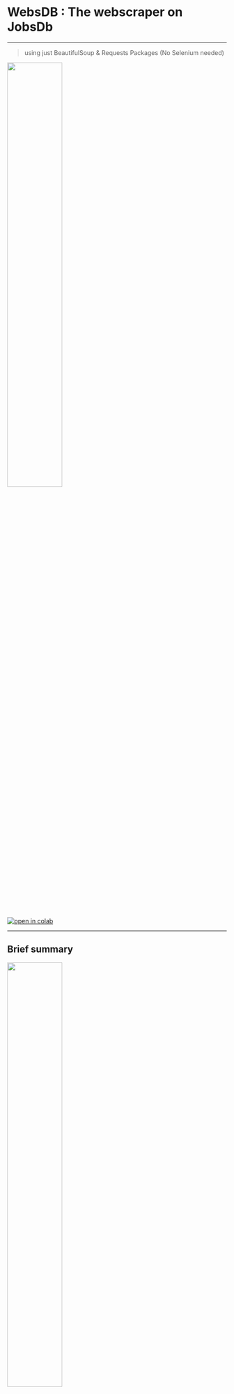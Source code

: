 # **WebsDB** : The webscraper on JobsDb

---
> using just BeautifulSoup & Requests Packages (No Selenium needed)
<img src="https://github.com/wallik2/Jobsdb_WebScraper/blob/main/picture/JobsDB_meme.jpg?raw=true" width="50%">

[![open in colab](https://camo.githubusercontent.com/52feade06f2fecbf006889a904d221e6a730c194/68747470733a2f2f636f6c61622e72657365617263682e676f6f676c652e636f6d2f6173736574732f636f6c61622d62616467652e737667)](https://colab.research.google.com/drive/1J-7DNtrsZj8nN2YhD9g-hypexiVO4mI_?usp=sharing)

--- 
## Brief summary

<img src="https://th.jobsdb.com/static/shared-web/banner-ac16df6d9822896298e5bdde8b8fcfde.png" width="50%">

Jobsdb is a platform for finding job. All you need to do is inputting the relavant keyword for your job

We were inspired to scrape all of the relavant job respect to the keyword the user want to on jobsdb.com. 

So, basically, the input for our web scraper is a keyword to search like 'doctor','data','chemistry' etc. The output that our webscraper (WebsDB) return will be in form of a table which contains many features of each job

Suppose our input is 'doctor'. Our first 5 rows of the table wil be something like the below

|index|job title                                                                                                        |more info                                                                                                                                                                                                                                                                                                                                                                                                                                                                                                                                                                                                                                                                                                                                                                                                                                                                                                                                                                    |job_company                                        |job_location              |skill requirement 1                               |skill requirement 2                               |skill requirement 3                               |posted time|
|------|-----------------------------------------------------------------------------------------------------------------|-----------------------------------------------------------------------------------------------------------------------------------------------------------------------------------------------------------------------------------------------------------------------------------------------------------------------------------------------------------------------------------------------------------------------------------------------------------------------------------------------------------------------------------------------------------------------------------------------------------------------------------------------------------------------------------------------------------------------------------------------------------------------------------------------------------------------------------------------------------------------------------------------------------------------------------------------------------------------------|---------------------------------------------------|--------------------------|--------------------------------------------------|--------------------------------------------------|--------------------------------------------------|-----------|
|0     |Medical Doctor                                                                                                   |https://th.jobsdb.com//th/en/job/medical-doctor-300003002466359?token=0~426b9c9f-ab6e-4fae-aaa8-168612118aa6&sectionRank=1&jobId=jobsdb-th-job-300003002466359                                                                                                                                                                                                                                                                                                                                                                                                                                                                                                                                                                                                                                                                                                                                                                                                               |Minor Hotel Group Limited                          |Petchaburi                |Bachelor of Medicine                              |5 to 7 yrs of clinical experience                 |Doctor of Medicine                                |5d ago     |
|1     |Nurse (Telemedicine)                                                                                             |https://th.jobsdb.com//th/en/job/nurse-telemedicine-300003002461247?token=0~426b9c9f-ab6e-4fae-aaa8-168612118aa6&sectionRank=2&jobId=jobsdb-th-job-300003002461247                                                                                                                                                                                                                                                                                                                                                                                                                                                                                                                                                                                                                                                                                                                                                                                                           |Good Doctor Technology (Singapore) Pte Ltd.        |Pathumwan                 |                                                  |                                                  |                                                  |20h ago    |
|2     |HR staff (HRD Department)(ID:60722)                                                                              |https://th.jobsdb.com//th/en/job/hr-staff-hrd-department-id%3A60722-300003002470542?token=0~426b9c9f-ab6e-4fae-aaa8-168612118aa6&sectionRank=3&jobId=jobsdb-th-job-300003002470542                                                                                                                                                                                                                                                                                                                                                                                                                                                                                                                                                                                                                                                                                                                                                                                           |Reeracoen Recruitment Co., Ltd.                    |Wattana                   |Bachelor degree in any fields                     |Good command in English                           |New Graduated                                     |20h ago    |
|3     |แม็คโคร สาขาบางคอแหลม (เจริญกรุง 109) เปิดรับสมัคร พนักงานส่วนซ่อมบำรุง (Staff - General Affair)                 |https://th.jobsdb.com//th/en/job/%E0%B9%81%E0%B8%A1%E0%B9%87%E0%B8%84%E0%B9%82%E0%B8%84%E0%B8%A3-%E0%B8%AA%E0%B8%B2%E0%B8%82%E0%B8%B2%E0%B8%9A%E0%B8%B2%E0%B8%87%E0%B8%84%E0%B8%AD%E0%B9%81%E0%B8%AB%E0%B8%A5%E0%B8%A1-%E0%B9%80%E0%B8%88%E0%B8%A3%E0%B8%B4%E0%B8%8D%E0%B8%81%E0%B8%A3%E0%B8%B8%E0%B8%87-109-%E0%B9%80%E0%B8%9B%E0%B8%B4%E0%B8%94%E0%B8%A3%E0%B8%B1%E0%B8%9A%E0%B8%AA%E0%B8%A1%E0%B8%B1%E0%B8%84%E0%B8%A3-%E0%B8%9E%E0%B8%99%E0%B8%B1%E0%B8%81%E0%B8%87%E0%B8%B2%E0%B8%99%E0%B8%AA%E0%B9%88%E0%B8%A7%E0%B8%99%E0%B8%8B%E0%B9%88%E0%B8%AD%E0%B8%A1%E0%B8%9A%E0%B8%B3%E0%B8%A3%E0%B8%B8%E0%B8%87-staff-general-affair-300003002459826?token=0~426b9c9f-ab6e-4fae-aaa8-168612118aa6&sectionRank=4&jobId=jobsdb-th-job-300003002459826                                                                                                                                                                                                                           |Siam Makro Public Company Limited                  |Bangkor-laem              |                                                  |                                                  |                                                  |2d ago     |
|4     |Accountant/เจ้าหน้าที่บัญชี                                                                                      |https://th.jobsdb.com//th/en/job/accountant-%E0%B9%80%E0%B8%88%E0%B9%89%E0%B8%B2%E0%B8%AB%E0%B8%99%E0%B9%89%E0%B8%B2%E0%B8%97%E0%B8%B5%E0%B9%88%E0%B8%9A%E0%B8%B1%E0%B8%8D%E0%B8%8A%E0%B8%B5-300003002466185?token=0~426b9c9f-ab6e-4fae-aaa8-168612118aa6&sectionRank=5&jobId=jobsdb-th-job-300003002466185                                                                                                                                                                                                                                                                                                                                                                                                                                                                                                                                                                                                                                                                  |GCC Services (Thailand) Co., Ltd.                  |Sathorn                   |                                                  |                                                  |                                                  |20h ago    |

scraped at 19/11/64 20:15 

---

## Data Features 
There are 8 features that we scrape.
1. **job title**
2. **more info** : URL link contains the full information of that job
3. **job_company** 	
4. **job_location**	
5. **skill requirement 1**	
6. **skill requirement 2**	
7. **skill requirement 3**	
8. **posted time** : The range of time between posted date and now

<img src="https://github.com/wallik2/Jobsdb_WebScraper/blob/main/picture/3.%20label%20feature.jpg?raw=true" width="50%">

<img src="https://github.com/wallik2/Jobsdb_WebScraper/blob/main/picture/4.%20more%20info.jpg?raw=true" width="50%">

Note that in JobsDB platform treat the *skill requirement 1-3* as optional feature, while the rest of the features are required. This mean it's possible to see the missing value that is scraped (only miss ing in Skill Requirement 1-3). 

Also note that the data in *skill requirement 1-3* are all ambigious to name the categories for it. It maybe just the data about that job 


---
## How we obtain those data features

1. We manually explore where each data feature was embbed in that webpage source code.

<img src="https://github.com/wallik2/Jobsdb_WebScraper/blob/main/picture/5.%20Compare.jpg?raw=true" width="75%">                

2. Then we use *requests* to obtain the source code of the webpage given the job keyword

3. Lastly, we use *beautifulsoup* to parse the imported source code (just like RegEx) using the location of each feature, then extract them out

Once we extracted all of the jobs data based on that keyword, we can write those data to the csv file.

---
## How to use

It's simple, just input the keyword for your relavant job. Eg. 'doctor'
```sh
Job_keyword = 'doctor'   #@param {type: "string"}
```

This can be interpreted as

<img src="https://github.com/wallik2/Jobsdb_WebScraper/blob/main/picture/1.search_jobsdb.png?raw=true" width="75%">    

then, It returns the output as the following table given keyword 'data'

||job title                                                                                                        |more info                                                                                                                                                                                                                                                                                                                                                                                                                                                                                                                                                                                                                                                                                                                                                                                                                                                                                                                                                                    |job_company                                                          |job_location              |skill requirement 1                               |skill requirement 2                               |skill requirement 3                               |posted time|
|------|-----------------------------------------------------------------------------------------------------------------|-----------------------------------------------------------------------------------------------------------------------------------------------------------------------------------------------------------------------------------------------------------------------------------------------------------------------------------------------------------------------------------------------------------------------------------------------------------------------------------------------------------------------------------------------------------------------------------------------------------------------------------------------------------------------------------------------------------------------------------------------------------------------------------------------------------------------------------------------------------------------------------------------------------------------------------------------------------------------------|---------------------------------------------------------------------|--------------------------|--------------------------------------------------|--------------------------------------------------|--------------------------------------------------|-----------|
|0     |Medical Doctor                                                                                                   |https://th.jobsdb.com//th/en/job/medical-doctor-300003002466359?token=0~ac04b7cf-a6da-4ed5-a4c9-4367527948a5&sectionRank=1&jobId=jobsdb-th-job-300003002466359                                                                                                                                                                                                                                                                                                                                                                                                                                                                                                                                                                                                                                                                                                                                                                                                               |Minor Hotel Group Limited                                            |Petchaburi                |Bachelor of Medicine                              |5 to 7 yrs of clinical experience                 |Doctor of Medicine                                |6d ago     |
|1     |Nurse (Telemedicine)                                                                                             |https://th.jobsdb.com//th/en/job/nurse-telemedicine-300003002461247?token=0~ac04b7cf-a6da-4ed5-a4c9-4367527948a5&sectionRank=2&jobId=jobsdb-th-job-300003002461247                                                                                                                                                                                                                                                                                                                                                                                                                                                                                                                                                                                                                                                                                                                                                                                                           |Good Doctor Technology (Singapore) Pte Ltd.                          |Pathumwan                 |                                                  |                                                  |                                                  |1d ago     |
|2     |HR staff (HRD Department)(ID:60722)                                                                              |https://th.jobsdb.com//th/en/job/hr-staff-hrd-department-id%3A60722-300003002470542?token=0~ac04b7cf-a6da-4ed5-a4c9-4367527948a5&sectionRank=3&jobId=jobsdb-th-job-300003002470542                                                                                                                                                                                                                                                                                                                                                                                                                                                                                                                                                                                                                                                                                                                                                                                           |Reeracoen Recruitment Co., Ltd.                                      |Wattana                   |Bachelor degree in any fields                     |Good command in English                           |New Graduated                                     |1d ago     |
|3     |แม็คโคร สาขาบางคอแหลม (เจริญกรุง 109) เปิดรับสมัคร พนักงานส่วนซ่อมบำรุง (Staff - General Affair)                 |https://th.jobsdb.com//th/en/job/%E0%B9%81%E0%B8%A1%E0%B9%87%E0%B8%84%E0%B9%82%E0%B8%84%E0%B8%A3-%E0%B8%AA%E0%B8%B2%E0%B8%82%E0%B8%B2%E0%B8%9A%E0%B8%B2%E0%B8%87%E0%B8%84%E0%B8%AD%E0%B9%81%E0%B8%AB%E0%B8%A5%E0%B8%A1-%E0%B9%80%E0%B8%88%E0%B8%A3%E0%B8%B4%E0%B8%8D%E0%B8%81%E0%B8%A3%E0%B8%B8%E0%B8%87-109-%E0%B9%80%E0%B8%9B%E0%B8%B4%E0%B8%94%E0%B8%A3%E0%B8%B1%E0%B8%9A%E0%B8%AA%E0%B8%A1%E0%B8%B1%E0%B8%84%E0%B8%A3-%E0%B8%9E%E0%B8%99%E0%B8%B1%E0%B8%81%E0%B8%87%E0%B8%B2%E0%B8%99%E0%B8%AA%E0%B9%88%E0%B8%A7%E0%B8%99%E0%B8%8B%E0%B9%88%E0%B8%AD%E0%B8%A1%E0%B8%9A%E0%B8%B3%E0%B8%A3%E0%B8%B8%E0%B8%87-staff-general-affair-300003002459826?token=0~ac04b7cf-a6da-4ed5-a4c9-4367527948a5&sectionRank=4&jobId=jobsdb-th-job-300003002459826                                                                                                                                                                                                                           |Siam Makro Public Company Limited                                    |Bangkor-laem              |                                                  |                                                  |                                                  |3d ago     |
|4     |Accountant/เจ้าหน้าที่บัญชี                                                                                      |https://th.jobsdb.com//th/en/job/accountant-%E0%B9%80%E0%B8%88%E0%B9%89%E0%B8%B2%E0%B8%AB%E0%B8%99%E0%B9%89%E0%B8%B2%E0%B8%97%E0%B8%B5%E0%B9%88%E0%B8%9A%E0%B8%B1%E0%B8%8D%E0%B8%8A%E0%B8%B5-300003002466185?token=0~ac04b7cf-a6da-4ed5-a4c9-4367527948a5&sectionRank=5&jobId=jobsdb-th-job-300003002466185                                                                                                                                                                                                                                                                                                                                                                                                                                                                                                                                                                                                                                                                  |GCC Services (Thailand) Co., Ltd.                                    |Sathorn                   |                                                  |                                                  |                                                  |1d ago     |
|5     |พนักงานส่วนซ่อมบำรุง (Staff - General Affair) ประจำแม็คโคร สาขานครนายก                                           |https://th.jobsdb.com//th/en/job/%E0%B8%9E%E0%B8%99%E0%B8%B1%E0%B8%81%E0%B8%87%E0%B8%B2%E0%B8%99%E0%B8%AA%E0%B9%88%E0%B8%A7%E0%B8%99%E0%B8%8B%E0%B9%88%E0%B8%AD%E0%B8%A1%E0%B8%9A%E0%B8%B3%E0%B8%A3%E0%B8%B8%E0%B8%87-staff-general-affair-%E0%B8%9B%E0%B8%A3%E0%B8%B0%E0%B8%88%E0%B8%B3%E0%B9%81%E0%B8%A1%E0%B9%87%E0%B8%84%E0%B9%82%E0%B8%84%E0%B8%A3-%E0%B8%AA%E0%B8%B2%E0%B8%82%E0%B8%B2%E0%B8%99%E0%B8%84%E0%B8%A3%E0%B8%99%E0%B8%B2%E0%B8%A2%E0%B8%81-300003002459728?token=0~ac04b7cf-a6da-4ed5-a4c9-4367527948a5&sectionRank=6&jobId=jobsdb-th-job-300003002459728                                                                                                                                                                                                                                                                                                                                                                                                   |Siam Makro Public Company Limited                                    |Nakornnayok               |                                                  |                                                  |                                                  |3d ago     |
|6     |เจ้าหน้าที่ผลิตและพัฒนาสีใหม่                                                                                    |https://th.jobsdb.com//th/en/job/%E0%B9%80%E0%B8%88%E0%B9%89%E0%B8%B2%E0%B8%AB%E0%B8%99%E0%B9%89%E0%B8%B2%E0%B8%97%E0%B8%B5%E0%B9%88%E0%B8%9C%E0%B8%A5%E0%B8%B4%E0%B8%95%E0%B9%81%E0%B8%A5%E0%B8%B0%E0%B8%9E%E0%B8%B1%E0%B8%92%E0%B8%99%E0%B8%B2%E0%B8%AA%E0%B8%B5%E0%B9%83%E0%B8%AB%E0%B8%A1%E0%B9%88-300003002464800?token=0~ac04b7cf-a6da-4ed5-a4c9-4367527948a5&sectionRank=7&jobId=jobsdb-th-job-300003002464800                                                                                                                                                                                                                                                                                                                                                                                                                                                                                                                                                        |THAI HJ GLOBAL                                                       |Chonburi                  |                                                  |                                                  |                                                  |2d ago     |
|7     |Financial Advisor (Investment Consutant) / ที่ปรึกษาการเงินและการลงทุน                                           |https://th.jobsdb.com//th/en/job/financial-advisor-investment-consutant-%E0%B8%97%E0%B8%B5%E0%B9%88%E0%B8%9B%E0%B8%A3%E0%B8%B6%E0%B8%81%E0%B8%A9%E0%B8%B2%E0%B8%81%E0%B8%B2%E0%B8%A3%E0%B9%80%E0%B8%87%E0%B8%B4%E0%B8%99%E0%B9%81%E0%B8%A5%E0%B8%B0%E0%B8%81%E0%B8%B2%E0%B8%A3%E0%B8%A5%E0%B8%87%E0%B8%97%E0%B8%B8%E0%B8%99-300003002465064?token=0~ac04b7cf-a6da-4ed5-a4c9-4367527948a5&sectionRank=8&jobId=jobsdb-th-job-300003002465064                                                                                                                                                                                                                                                                                                                                                                                                                                                                                                                                   |Capital Nomura Securities Public Company Limited                     |Bangkok                   |Investment Consultant/ Financial Advisor          |มี IC Complex 1 หรือ IC Complex 2                 |วันหยุดพักผ่อนประจำปีเริ่มต้น 10 วัน              |2d ago     |
|8     |Production Staff/พนักงานฝ่ายผลิต                                                                                 |https://th.jobsdb.com//th/en/job/production-staff-%E0%B8%9E%E0%B8%99%E0%B8%B1%E0%B8%81%E0%B8%87%E0%B8%B2%E0%B8%99%E0%B8%9D%E0%B9%88%E0%B8%B2%E0%B8%A2%E0%B8%9C%E0%B8%A5%E0%B8%B4%E0%B8%95-300003002464041?token=0~ac04b7cf-a6da-4ed5-a4c9-4367527948a5&sectionRank=9&jobId=jobsdb-th-job-300003002464041                                                                                                                                                                                                                                                                                                                                                                                                                                                                                                                                                                                                                                                                     |KUK Coils (Thailand) Co., Ltd.                                       |Bangbuathong              |                                                  |                                                  |                                                  |3d ago     |
|9     |พนักงานส่วนเบเกอรี่ (ฺBakery) สาขาจันทบุรี                                                                       |https://th.jobsdb.com//th/en/job/%E0%B8%9E%E0%B8%99%E0%B8%B1%E0%B8%81%E0%B8%87%E0%B8%B2%E0%B8%99%E0%B8%AA%E0%B9%88%E0%B8%A7%E0%B8%99%E0%B9%80%E0%B8%9A%E0%B9%80%E0%B8%81%E0%B8%AD%E0%B8%A3%E0%B8%B5%E0%B9%88-%E0%B8%BAbakery-%E0%B8%AA%E0%B8%B2%E0%B8%82%E0%B8%B2%E0%B8%88%E0%B8%B1%E0%B8%99%E0%B8%97%E0%B8%9A%E0%B8%B8%E0%B8%A3%E0%B8%B5-300003002459614?token=0~ac04b7cf-a6da-4ed5-a4c9-4367527948a5&sectionRank=10&jobId=jobsdb-th-job-300003002459614                                                                                                                                                                                                                                                                                                                                                                                                                                                                                                                    |Siam Makro Public Company Limited                                    |Eastern > Others          |                                                  |                                                  |                                                  |3d ago     |
|10    |แม็คโคร สาขาสามเสนและสาขารามอินทรา เปิดรับสมัคร พนักงานจัดเรียงสินค้า (ยินดีรับนักศึกษาจบใหม่)                   |https://th.jobsdb.com//th/en/job/%E0%B9%81%E0%B8%A1%E0%B9%87%E0%B8%84%E0%B9%82%E0%B8%84%E0%B8%A3-%E0%B8%AA%E0%B8%B2%E0%B8%82%E0%B8%B2%E0%B8%AA%E0%B8%B2%E0%B8%A1%E0%B9%80%E0%B8%AA%E0%B8%99%E0%B9%81%E0%B8%A5%E0%B8%B0%E0%B8%AA%E0%B8%B2%E0%B8%82%E0%B8%B2%E0%B8%A3%E0%B8%B2%E0%B8%A1%E0%B8%AD%E0%B8%B4%E0%B8%99%E0%B8%97%E0%B8%A3%E0%B8%B2-%E0%B9%80%E0%B8%9B%E0%B8%B4%E0%B8%94%E0%B8%A3%E0%B8%B1%E0%B8%9A%E0%B8%AA%E0%B8%A1%E0%B8%B1%E0%B8%84%E0%B8%A3-%E0%B8%9E%E0%B8%99%E0%B8%B1%E0%B8%81%E0%B8%87%E0%B8%B2%E0%B8%99%E0%B8%88%E0%B8%B1%E0%B8%94%E0%B9%80%E0%B8%A3%E0%B8%B5%E0%B8%A2%E0%B8%87%E0%B8%AA%E0%B8%B4%E0%B8%99%E0%B8%84%E0%B9%89%E0%B8%B2-%E0%B8%A2%E0%B8%B4%E0%B8%99%E0%B8%94%E0%B8%B5%E0%B8%A3%E0%B8%B1%E0%B8%9A%E0%B8%99%E0%B8%B1%E0%B8%81%E0%B8%A8%E0%B8%B6%E0%B8%81%E0%B8%A9%E0%B8%B2%E0%B8%88%E0%B8%9A%E0%B9%83%E0%B8%AB%E0%B8%A1%E0%B9%88-300003002459779?token=0~ac04b7cf-a6da-4ed5-a4c9-4367527948a5&sectionRank=11&jobId=jobsdb-th-job-300003002459779|Siam Makro Public Company Limited                                    |Bangkok                   |                                                  |                                                  |                                                  |3d ago     |
|11    |แม็คโคร สาขาประจวบคีรีขันธ์ เปิดรับสมัคร พนักงานส่วนอาหารแช่แข็ง (Staff - Frozen)                                |https://th.jobsdb.com//th/en/job/%E0%B9%81%E0%B8%A1%E0%B9%87%E0%B8%84%E0%B9%82%E0%B8%84%E0%B8%A3-%E0%B8%AA%E0%B8%B2%E0%B8%82%E0%B8%B2%E0%B8%9B%E0%B8%A3%E0%B8%B0%E0%B8%88%E0%B8%A7%E0%B8%9A%E0%B8%84%E0%B8%B5%E0%B8%A3%E0%B8%B5%E0%B8%82%E0%B8%B1%E0%B8%99%E0%B8%98%E0%B9%8C-%E0%B9%80%E0%B8%9B%E0%B8%B4%E0%B8%94%E0%B8%A3%E0%B8%B1%E0%B8%9A%E0%B8%AA%E0%B8%A1%E0%B8%B1%E0%B8%84%E0%B8%A3-%E0%B8%9E%E0%B8%99%E0%B8%B1%E0%B8%81%E0%B8%87%E0%B8%B2%E0%B8%99%E0%B8%AA%E0%B9%88%E0%B8%A7%E0%B8%99%E0%B8%AD%E0%B8%B2%E0%B8%AB%E0%B8%B2%E0%B8%A3%E0%B9%81%E0%B8%8A%E0%B9%88%E0%B9%81%E0%B8%82%E0%B9%87%E0%B8%87-staff-frozen-300003002459650?token=0~ac04b7cf-a6da-4ed5-a4c9-4367527948a5&sectionRank=12&jobId=jobsdb-th-job-300003002459650                                                                                                                                                                                                                                       |Siam Makro Public Company Limited                                    |Prachuap Khiri Khan       |                                                  |                                                  |                                                  |3d ago     |
|12    |หัวหน้าแผนกเบเกเกอรี่ แม็คโครสาขาฉะเชิงเทรา                                                                      |https://th.jobsdb.com//th/en/job/%E0%B8%AB%E0%B8%B1%E0%B8%A7%E0%B8%AB%E0%B8%99%E0%B9%89%E0%B8%B2%E0%B9%81%E0%B8%9C%E0%B8%99%E0%B8%81%E0%B9%80%E0%B8%9A%E0%B9%80%E0%B8%81%E0%B9%80%E0%B8%81%E0%B8%AD%E0%B8%A3%E0%B8%B5%E0%B9%88-%E0%B9%81%E0%B8%A1%E0%B9%87%E0%B8%84%E0%B9%82%E0%B8%84%E0%B8%A3%E0%B8%AA%E0%B8%B2%E0%B8%82%E0%B8%B2%E0%B8%89%E0%B8%B0%E0%B9%80%E0%B8%8A%E0%B8%B4%E0%B8%87%E0%B9%80%E0%B8%97%E0%B8%A3%E0%B8%B2-300003002459863?token=0~ac04b7cf-a6da-4ed5-a4c9-4367527948a5&sectionRank=13&jobId=jobsdb-th-job-300003002459863                                                                                                                                                                                                                                                                                                                                                                                                                                 |Siam Makro Public Company Limited                                    |Chachoengsao              |                                                  |                                                  |                                                  |3d ago     |
|13    |Registered Nurse/พยาบาลวิชาชีพ                                                                                   |https://th.jobsdb.com//th/en/job/registered-nurse-%E0%B8%9E%E0%B8%A2%E0%B8%B2%E0%B8%9A%E0%B8%B2%E0%B8%A5%E0%B8%A7%E0%B8%B4%E0%B8%8A%E0%B8%B2%E0%B8%8A%E0%B8%B5%E0%B8%9E-300003002457411?token=0~ac04b7cf-a6da-4ed5-a4c9-4367527948a5&sectionRank=14&jobId=jobsdb-th-job-300003002457411                                                                                                                                                                                                                                                                                                                                                                                                                                                                                                                                                                                                                                                                                      |Be Well Medical Center Co., Ltd.                                     |Prachuap Khiri Khan       |                                                  |                                                  |                                                  |7d ago     |
|14    |Registered Nurse / พยาบาลวิชาชีพ                                                                                 |https://th.jobsdb.com//th/en/job/registered-nurse-%E0%B8%9E%E0%B8%A2%E0%B8%B2%E0%B8%9A%E0%B8%B2%E0%B8%A5%E0%B8%A7%E0%B8%B4%E0%B8%8A%E0%B8%B2%E0%B8%8A%E0%B8%B5%E0%B8%9E-300003002469751?token=0~ac04b7cf-a6da-4ed5-a4c9-4367527948a5&sectionRank=15&jobId=jobsdb-th-job-300003002469751                                                                                                                                                                                                                                                                                                                                                                                                                                                                                                                                                                                                                                                                                      |BeBetter Wellness                                                    |Bangna                    |                                                  |                                                  |                                                  |2d ago     |
|15    |Lecturer (Part Time) Beauty Science, Interior Design, Photography/Video Editing                                  |https://th.jobsdb.com//th/en/job/lecturer-part-time-beauty-science-interior-design-photography-video-editing-300003002469729?token=0~ac04b7cf-a6da-4ed5-a4c9-4367527948a5&sectionRank=16&jobId=jobsdb-th-job-300003002469729                                                                                                                                                                                                                                                                                                                                                                                                                                                                                                                                                                                                                                                                                                                                                 |DII International (Thailand) Co., Ltd.                               |Wattana                   |                                                  |                                                  |                                                  |2d ago     |
|16    |นักปฏิบัติการฉุกเฉินการแพทย์ (Paramedic) / เจ้าพนักงานฉุกเฉินการแพทย์ (AEMT)                                     |https://th.jobsdb.com//th/en/job/%E0%B8%99%E0%B8%B1%E0%B8%81%E0%B8%9B%E0%B8%8F%E0%B8%B4%E0%B8%9A%E0%B8%B1%E0%B8%95%E0%B8%B4%E0%B8%81%E0%B8%B2%E0%B8%A3%E0%B8%89%E0%B8%B8%E0%B8%81%E0%B9%80%E0%B8%89%E0%B8%B4%E0%B8%99%E0%B8%81%E0%B8%B2%E0%B8%A3%E0%B9%81%E0%B8%9E%E0%B8%97%E0%B8%A2%E0%B9%8C-paramedic-%E0%B9%80%E0%B8%88%E0%B9%89%E0%B8%B2%E0%B8%9E%E0%B8%99%E0%B8%B1%E0%B8%81%E0%B8%87%E0%B8%B2%E0%B8%99%E0%B8%89%E0%B8%B8%E0%B8%81%E0%B9%80%E0%B8%89%E0%B8%B4%E0%B8%99%E0%B8%81%E0%B8%B2%E0%B8%A3%E0%B9%81%E0%B8%9E%E0%B8%97%E0%B8%A2%E0%B9%8C-aemt-300003002470517?token=0~ac04b7cf-a6da-4ed5-a4c9-4367527948a5&sectionRank=17&jobId=jobsdb-th-job-300003002470517                                                                                                                                                                                                                                                                                                      |WORLDMED CLINIC                                                      |Krabi                     |                                                  |                                                  |                                                  |8d ago     |
|17    |Email Management Officer (Contract)                                                                              |https://th.jobsdb.com//th/en/job/email-management-officer-contract-300003002474345?token=0~ac04b7cf-a6da-4ed5-a4c9-4367527948a5&sectionRank=18&jobId=jobsdb-th-job-300003002474345                                                                                                                                                                                                                                                                                                                                                                                                                                                                                                                                                                                                                                                                                                                                                                                           |Vinarco Services (Thailand) Limited                                  |Bangrak                   |Excellent interpersonal and communication skills  |Benefit: Health Insurance                         |Able to work on night shift/working 4 days/week   |2d ago     |
|18    |Executive, Business Development                                                                                  |https://th.jobsdb.com//th/en/job/executive-business-development-300003002471469?token=0~ac04b7cf-a6da-4ed5-a4c9-4367527948a5&sectionRank=19&jobId=jobsdb-th-job-300003002471469                                                                                                                                                                                                                                                                                                                                                                                                                                                                                                                                                                                                                                                                                                                                                                                              |DOCTOR ANYWHERE (THAILAND) COMPANY LIMITED                           |Bangkok                   |Unique experience to be creative and innovative   |Fast-paced environment                            |Stimulating workspace with a tight-knit team      |5d ago     |
|19    |Manager, Business Development (TH)                                                                               |https://th.jobsdb.com//th/en/job/manager-business-development-th-300003002457118?token=0~ac04b7cf-a6da-4ed5-a4c9-4367527948a5&sectionRank=20&jobId=jobsdb-th-job-300003002457118                                                                                                                                                                                                                                                                                                                                                                                                                                                                                                                                                                                                                                                                                                                                                                                             |DOCTOR ANYWHERE (THAILAND) COMPANY LIMITED                           |Bangkok                   |growth                                            |good culture                                      |promising industry                                |8d ago     |
|20    |Nurse                                                                                                            |https://th.jobsdb.com//th/en/job/nurse-300003002466357?token=0~ac04b7cf-a6da-4ed5-a4c9-4367527948a5&sectionRank=21&jobId=jobsdb-th-job-300003002466357                                                                                                                                                                                                                                                                                                                                                                                                                                                                                                                                                                                                                                                                                                                                                                                                                       |Minor Hotel Group Limited                                            |Petchaburi                |Associate Degree in Nursing                       |soft skills                                       |Exhibits responsible behavior                     |6d ago     |
|21    |Financial and Accounting Manager/ผู้จัดการฝ่ายการเงิน                                                            |https://th.jobsdb.com//th/en/job/financial-and-accounting-manager-%E0%B8%9C%E0%B8%B9%E0%B9%89%E0%B8%88%E0%B8%B1%E0%B8%94%E0%B8%81%E0%B8%B2%E0%B8%A3%E0%B8%9D%E0%B9%88%E0%B8%B2%E0%B8%A2%E0%B8%81%E0%B8%B2%E0%B8%A3%E0%B9%80%E0%B8%87%E0%B8%B4%E0%B8%99-300003002467767?token=0~ac04b7cf-a6da-4ed5-a4c9-4367527948a5&sectionRank=22&jobId=jobsdb-th-job-300003002467767                                                                                                                                                                                                                                                                                                                                                                                                                                                                                                                                                                                                       |Principal Healthcare Company Limited                                 |Others                    |                                                  |                                                  |                                                  |4d ago     |
|22    |Assistant Sales Manager                                                                                          |https://th.jobsdb.com//th/en/job/assistant-sales-manager-300003002465516?token=0~ac04b7cf-a6da-4ed5-a4c9-4367527948a5&sectionRank=23&jobId=jobsdb-th-job-300003002465516                                                                                                                                                                                                                                                                                                                                                                                                                                                                                                                                                                                                                                                                                                                                                                                                     |BTL Medical Technologies Ltd.                                        |Pathumwan                 |                                                  |                                                  |                                                  |1d ago     |
|23    |พนักงานบัญชี                                                                                                     |https://th.jobsdb.com//th/en/job/%E0%B8%9E%E0%B8%99%E0%B8%B1%E0%B8%81%E0%B8%87%E0%B8%B2%E0%B8%99%E0%B8%9A%E0%B8%B1%E0%B8%8D%E0%B8%8A%E0%B8%B5-300003002464488?token=0~ac04b7cf-a6da-4ed5-a4c9-4367527948a5&sectionRank=24&jobId=jobsdb-th-job-300003002464488                                                                                                                                                                                                                                                                                                                                                                                                                                                                                                                                                                                                                                                                                                                |Big 3 Industry Co., Ltd.                                             |Bangkok Area - Samutsakorn|                                                  |                                                  |                                                  |17d ago    |
|24    |Sales Director                                                                                                   |https://th.jobsdb.com//th/en/job/sales-director-300003002465518?token=0~ac04b7cf-a6da-4ed5-a4c9-4367527948a5&sectionRank=25&jobId=jobsdb-th-job-300003002465518                                                                                                                                                                                                                                                                                                                                                                                                                                                                                                                                                                                                                                                                                                                                                                                                              |BTL Medical Technologies Ltd.                                        |Pathumwan                 |                                                  |                                                  |                                                  |1d ago     |
|25    |Medical Representative – Bangkok area: Siriraj, Siriraj Piyamaharajkarun, Thonburi 1, 2/ผู้เเทนยาเขตกรุงเทพมหานคร|https://th.jobsdb.com//th/en/job/medical-representative-bangkok-area%3A-siriraj-siriraj-piyamaharajkarun-thonburi-1-2-%E0%B8%9C%E0%B8%B9%E0%B9%89%E0%B9%80%E0%B9%80%E0%B8%97%E0%B8%99%E0%B8%A2%E0%B8%B2%E0%B9%80%E0%B8%82%E0%B8%95%E0%B8%81%E0%B8%A3%E0%B8%B8%E0%B8%87%E0%B9%80%E0%B8%97%E0%B8%9E%E0%B8%A1%E0%B8%AB%E0%B8%B2%E0%B8%99%E0%B8%84%E0%B8%A3-300003002465556?token=0~ac04b7cf-a6da-4ed5-a4c9-4367527948a5&sectionRank=26&jobId=jobsdb-th-job-300003002465556                                                                                                                                                                                                                                                                                                                                                                                                                                                                                                      |Daiichi Sankyo (Thailand) Ltd.                                       |Bangrak                   |Male/ Female, 3 – 5 year experiences in fields    |Bachelor degree in Pharmacy or related Sciences   |experiences in Healthcare industry                |1d ago     |
|26    |Medical Representative (Upper North East)                                                                        |https://th.jobsdb.com//th/en/job/medical-representative-upper-north-east-300003002467709?token=0~ac04b7cf-a6da-4ed5-a4c9-4367527948a5&sectionRank=27&jobId=jobsdb-th-job-300003002467709                                                                                                                                                                                                                                                                                                                                                                                                                                                                                                                                                                                                                                                                                                                                                                                     |L'Oreal (Thailand) Ltd.                                              |Northeastern              |At least 3 years of experience                    |Sales in pharmaceutical, medical industry         |Career progression: Thailand and Overseas         |4d ago     |
|27    |Marketing Manager (Consumer)                                                                                     |https://th.jobsdb.com//th/en/job/marketing-manager-consumer-300003002467814?token=0~ac04b7cf-a6da-4ed5-a4c9-4367527948a5&sectionRank=28&jobId=jobsdb-th-job-300003002467814                                                                                                                                                                                                                                                                                                                                                                                                                                                                                                                                                                                                                                                                                                                                                                                                  |Good Doctor Technology (Singapore) Pte Ltd.                          |Pathumwan                 |                                                  |                                                  |                                                  |4d ago     |
|28    |Sales Manager (Medical Devices) (25K-30K) [Job ID:(60546)]                                                       |https://th.jobsdb.com//th/en/job/sales-manager-medical-devices-25k-30k-%5Bjob-id%3A-60546-%5D-300003002460536?token=0~ac04b7cf-a6da-4ed5-a4c9-4367527948a5&sectionRank=29&jobId=jobsdb-th-job-300003002460536                                                                                                                                                                                                                                                                                                                                                                                                                                                                                                                                                                                                                                                                                                                                                                |Reeracoen Recruitment Co., Ltd.                                      |Bangkapi                  |Experience at least 5 year in Sales in Medical    |Knowledge of Medical field would be highly regard |Good command of English                           |2d ago     |
|29    |Medical Representative  : Western area/ผู้เเทนยาเขตต่างจังหวัด (กลุ่มยาหลอดเลือด ยาหัวใจ) เขตตะวันตก - เขตใต้บน  |https://th.jobsdb.com//th/en/job/medical-representative-%3A-western-area-%E0%B8%9C%E0%B8%B9%E0%B9%89%E0%B9%80%E0%B9%80%E0%B8%97%E0%B8%99%E0%B8%A2%E0%B8%B2%E0%B9%80%E0%B8%82%E0%B8%95%E0%B8%95%E0%B9%88%E0%B8%B2%E0%B8%87%E0%B8%88%E0%B8%B1%E0%B8%87%E0%B8%AB%E0%B8%A7%E0%B8%B1%E0%B8%94-%E0%B8%81%E0%B8%A5%E0%B8%B8%E0%B9%88%E0%B8%A1%E0%B8%A2%E0%B8%B2%E0%B8%AB%E0%B8%A5%E0%B8%AD%E0%B8%94%E0%B9%80%E0%B8%A5%E0%B8%B7%E0%B8%AD%E0%B8%94-%E0%B8%A2%E0%B8%B2%E0%B8%AB%E0%B8%B1%E0%B8%A7%E0%B9%83%E0%B8%88-%E0%B9%80%E0%B8%82%E0%B8%95%E0%B8%95%E0%B8%B0%E0%B8%A7%E0%B8%B1%E0%B8%99%E0%B8%95%E0%B8%81-%E0%B9%80%E0%B8%82%E0%B8%95%E0%B9%83%E0%B8%95%E0%B9%89%E0%B8%9A%E0%B8%99-300003002460040?token=0~ac04b7cf-a6da-4ed5-a4c9-4367527948a5&sectionRank=30&jobId=jobsdb-th-job-300003002460040                                                                                                                                                                                |Daiichi Sankyo (Thailand) Ltd.                                       |Others                    |3 – 5 year experiences in fields                  |Bachelor degree in Pharmacy or related Sciences   |experiences in Healthcare industry                |2d ago     |
|30    |Patient Care Liaison/Patient Care Liaison                                                                        |https://th.jobsdb.com//th/en/job/patient-care-liaison-patient-care-liaison-300003002464038?token=0~abc52e69-e77f-4885-b8e0-5946a48b8ce1&sectionRank=31&jobId=jobsdb-th-job-300003002464038                                                                                                                                                                                                                                                                                                                                                                                                                                                                                                                                                                                                                                                                                                                                                                                   |Axios International Consultants Ltd.                                 |Bangkok                   |A degree in Scientific or Healthcare related degre|1 to 2 years working experience in healthcare/NGO |Strong understanding of English                   |3d ago     |
|31    |Software Engineer/วิศวกรซอฟท์แวร์                                                                                |https://th.jobsdb.com//th/en/job/software-engineer-%E0%B8%A7%E0%B8%B4%E0%B8%A8%E0%B8%A7%E0%B8%81%E0%B8%A3%E0%B8%8B%E0%B8%AD%E0%B8%9F%E0%B8%97%E0%B9%8C%E0%B9%81%E0%B8%A7%E0%B8%A3%E0%B9%8C-300003002468371?token=0~abc52e69-e77f-4885-b8e0-5946a48b8ce1&sectionRank=32&jobId=jobsdb-th-job-300003002468371                                                                                                                                                                                                                                                                                                                                                                                                                                                                                                                                                                                                                                                                   |PERCEPTRA COMPANY LIMITED                                            |Klongsan                  |                                                  |                                                  |                                                  |3d ago     |
|32    |Head of Sales - Dental Product & Medical Device                                                                  |https://th.jobsdb.com//th/en/job/head-of-sales-dental-product-medical-device-300003002456744?token=0~abc52e69-e77f-4885-b8e0-5946a48b8ce1&sectionRank=33&jobId=jobsdb-th-job-300003002456744                                                                                                                                                                                                                                                                                                                                                                                                                                                                                                                                                                                                                                                                                                                                                                                 |SheepMedical                                                         |Wattana                   |Startup                                           |Dental product                                    |Young and small team                              |3d ago     |
|33    |International Sales Manager                                                                                      |https://th.jobsdb.com//th/en/job/international-sales-manager-300003002471648?token=0~abc52e69-e77f-4885-b8e0-5946a48b8ce1&sectionRank=34&jobId=jobsdb-th-job-300003002471648                                                                                                                                                                                                                                                                                                                                                                                                                                                                                                                                                                                                                                                                                                                                                                                                 |Dr.CBD Co., Ltd.                                                     |Klongtoey                 |                                                  |                                                  |                                                  |5d ago     |
|34    |Medication Support Lead/Medication Support Lead                                                                  |https://th.jobsdb.com//th/en/job/medication-support-lead-medication-support-lead-300003002468186?token=0~abc52e69-e77f-4885-b8e0-5946a48b8ce1&sectionRank=35&jobId=jobsdb-th-job-300003002468186                                                                                                                                                                                                                                                                                                                                                                                                                                                                                                                                                                                                                                                                                                                                                                             |Axios International Consultants Ltd.                                 |Bangkok                   |Degree in Nursing or Health-related discipline?   |2 - 5 Years working Healthcare or Pharmaceutical  |Fluent in English and Thai                        |4d ago     |
|35    |Dental Knowledge Expert (Full time or Advisor)                                                                   |https://th.jobsdb.com//th/en/job/dental-knowledge-expert-full-time-or-advisor-300003002462525?token=0~abc52e69-e77f-4885-b8e0-5946a48b8ce1&sectionRank=36&jobId=jobsdb-th-job-300003002462525                                                                                                                                                                                                                                                                                                                                                                                                                                                                                                                                                                                                                                                                                                                                                                                |SheepMedical                                                         |Wattana                   |Location: Asok, Bangkok                           |Competitive + Health Insurance                    |Full-time position (Monday-Friday)                |5d ago     |
|36    |UX Research & Content                                                                                            |https://th.jobsdb.com//th/en/job/ux-research-content-300003002461252?token=0~abc52e69-e77f-4885-b8e0-5946a48b8ce1&sectionRank=37&jobId=jobsdb-th-job-300003002461252                                                                                                                                                                                                                                                                                                                                                                                                                                                                                                                                                                                                                                                                                                                                                                                                         |Good Doctor Technology (Singapore) Pte Ltd.                          |Pathumwan                 |                                                  |                                                  |                                                  |1d ago     |
|37    |Business Development Manager                                                                                     |https://th.jobsdb.com//th/en/job/business-development-manager-300003002463267?token=0~abc52e69-e77f-4885-b8e0-5946a48b8ce1&sectionRank=38&jobId=jobsdb-th-job-300003002463267                                                                                                                                                                                                                                                                                                                                                                                                                                                                                                                                                                                                                                                                                                                                                                                                |MyMediTravel                                                         |Wattana                   |                                                  |                                                  |                                                  |4d ago     |
|38    |Nurse, International Medical Coordinator                                                                         |https://th.jobsdb.com//th/en/job/nurse-international-medical-coordinator-300003002459284?token=0~abc52e69-e77f-4885-b8e0-5946a48b8ce1&sectionRank=39&jobId=jobsdb-th-job-300003002459284                                                                                                                                                                                                                                                                                                                                                                                                                                                                                                                                                                                                                                                                                                                                                                                     |Asian Assistance (Thailand) Co., Ltd.                                |Jatuchak                  |                                                  |                                                  |                                                  |3d ago     |
|39    |Research & Development (R&D Cosmetic Make up Part)/เจ้าหน้าที่แผนกวิจัยและพัฒนาเครื่องสำอาง                      |https://th.jobsdb.com//th/en/job/research-development-r-d-cosmetic-make-up-part-%E0%B9%80%E0%B8%88%E0%B9%89%E0%B8%B2%E0%B8%AB%E0%B8%99%E0%B9%89%E0%B8%B2%E0%B8%97%E0%B8%B5%E0%B9%88%E0%B9%81%E0%B8%9C%E0%B8%99%E0%B8%81%E0%B8%A7%E0%B8%B4%E0%B8%88%E0%B8%B1%E0%B8%A2%E0%B9%81%E0%B8%A5%E0%B8%B0%E0%B8%9E%E0%B8%B1%E0%B8%92%E0%B8%99%E0%B8%B2%E0%B9%80%E0%B8%84%E0%B8%A3%E0%B8%B7%E0%B9%88%E0%B8%AD%E0%B8%87%E0%B8%AA%E0%B8%B3%E0%B8%AD%E0%B8%B2%E0%B8%87-300003002467564?token=0~abc52e69-e77f-4885-b8e0-5946a48b8ce1&sectionRank=40&jobId=jobsdb-th-job-300003002467564                                                                                                                                                                                                                                                                                                                                                                                                     |COSMAX (Thailand) Co., Ltd.                                          |Bangplee                  |Formulate skincare & makeup, English Speaking     |Career Path/Annual Salary Increasing              |Global No.1 ODM Cosmetics Manufacturer            |4d ago     |
|40    |Fullstack Developer/โปรแกรมเมอร์                                                                                 |https://th.jobsdb.com//th/en/job/fullstack-developer-%E0%B9%82%E0%B8%9B%E0%B8%A3%E0%B9%81%E0%B8%81%E0%B8%A3%E0%B8%A1%E0%B9%80%E0%B8%A1%E0%B8%AD%E0%B8%A3%E0%B9%8C-300003002463586?token=0~abc52e69-e77f-4885-b8e0-5946a48b8ce1&sectionRank=41&jobId=jobsdb-th-job-300003002463586                                                                                                                                                                                                                                                                                                                                                                                                                                                                                                                                                                                                                                                                                            |FASTSHIP CO., LTD.                                                   |Laksri                    |                                                  |                                                  |                                                  |4d ago     |
|41    |HR & GA Senior Manager // Base100-145K// ออฟฟิศใกล้ๆคลองส่งน้ำสุวรรณภูมิ*                                        |https://th.jobsdb.com//th/en/job/hr-ga-senior-manager-base100-145k-%E0%B8%AD%E0%B8%AD%E0%B8%9F%E0%B8%9F%E0%B8%B4%E0%B8%A8%E0%B9%83%E0%B8%81%E0%B8%A5%E0%B9%89%E0%B9%86%E0%B8%84%E0%B8%A5%E0%B8%AD%E0%B8%87%E0%B8%AA%E0%B9%88%E0%B8%87%E0%B8%99%E0%B9%89%E0%B8%B3%E0%B8%AA%E0%B8%B8%E0%B8%A7%E0%B8%A3%E0%B8%A3%E0%B8%93%E0%B8%A0%E0%B8%B9%E0%B8%A1%E0%B8%B4*-300003002474394?token=0~abc52e69-e77f-4885-b8e0-5946a48b8ce1&sectionRank=42&jobId=jobsdb-th-job-300003002474394                                                                                                                                                                                                                                                                                                                                                                                                                                                                                                  |QHR Recruitment Co., Ltd.                                            |Bangplee                  |Minimum 10 years’ experience in HR management.    |In-depth knowledge of labour law and HR           |Shuttle Bus (Bangna-trad, Tepharak, Keha Bangplee)|2d ago     |
|42    |Pharmacist                                                                                                       |https://th.jobsdb.com//th/en/job/pharmacist-300003002461187?token=0~abc52e69-e77f-4885-b8e0-5946a48b8ce1&sectionRank=43&jobId=jobsdb-th-job-300003002461187                                                                                                                                                                                                                                                                                                                                                                                                                                                                                                                                                                                                                                                                                                                                                                                                                  |Institute of HIV Research and Innovation Foundation                  |Pathumwan                 |                                                  |                                                  |                                                  |6d ago     |
|43    |Product Manager - Dental                                                                                         |https://th.jobsdb.com//th/en/job/product-manager-dental-300003002465080?token=0~abc52e69-e77f-4885-b8e0-5946a48b8ce1&sectionRank=44&jobId=jobsdb-th-job-300003002465080                                                                                                                                                                                                                                                                                                                                                                                                                                                                                                                                                                                                                                                                                                                                                                                                      |SheepMedical (Thailand) Company Limited                              |Wattana                   |Dental                                            |5+ years experience                               |High growth career path                           |2d ago     |
|44    |Product Specialist (Pharmaceutical Products)                                                                     |https://th.jobsdb.com//th/en/job/product-specialist-pharmaceutical-products-300003002474027?token=0~abc52e69-e77f-4885-b8e0-5946a48b8ce1&sectionRank=45&jobId=jobsdb-th-job-300003002474027                                                                                                                                                                                                                                                                                                                                                                                                                                                                                                                                                                                                                                                                                                                                                                                  |Sumitomo Pharmaceuticals (Thailand) Co., Ltd.                        |Bangkok                   |Sales and Marketing                               |Key account management with the partner           |Pharmaceutical, Antibiotic, Infectious Diseases   |2d ago     |
|45    |Product Specialist (Pharmaceutical Products)– Bangkok                                                            |https://th.jobsdb.com//th/en/job/product-specialist-pharmaceutical-products-bangkok-300003002458036?token=0~abc52e69-e77f-4885-b8e0-5946a48b8ce1&sectionRank=46&jobId=jobsdb-th-job-300003002458036                                                                                                                                                                                                                                                                                                                                                                                                                                                                                                                                                                                                                                                                                                                                                                          |Sumitomo Pharmaceuticals (Thailand) Co., Ltd.                        |Bangkok                   |Sales and marketing management                    |3 years or longer experiences in Sales            |Psychiatric products                              |4d ago     |
|46    |Medical Sales Representative (Dental)                                                                            |https://th.jobsdb.com//th/en/job/medical-sales-representative-dental-300003002475130?token=0~abc52e69-e77f-4885-b8e0-5946a48b8ce1&sectionRank=47&jobId=jobsdb-th-job-300003002475130                                                                                                                                                                                                                                                                                                                                                                                                                                                                                                                                                                                                                                                                                                                                                                                         |Straumann Group (Thailand) Co., Ltd.                                 |Bangkok                   |Experience in Clear Aligner or Dental Implant     |Medical Technology or Science degree or related   |Good communication and positive attitude          |1d ago     |
|47    |Medical Underwriter II (Assistant Manager)                                                                       |https://th.jobsdb.com//th/en/job/medical-underwriter-ii-assistant-manager-300003002463204?token=0~abc52e69-e77f-4885-b8e0-5946a48b8ce1&sectionRank=48&jobId=jobsdb-th-job-300003002463204                                                                                                                                                                                                                                                                                                                                                                                                                                                                                                                                                                                                                                                                                                                                                                                    |Krungthai-AXA Life Insurance Public Company Limited                  |Huaykwang                 |Bachelor's degree in Nursing or Medical Technology|3 years of experience in Medical Underwriting     |Having experience in Insurance business           |2d ago     |
|48    |Medical Representative Oncology (Hybrid) BKK+ East                                                               |https://th.jobsdb.com//th/en/job/medical-representative-oncology-hybrid-bkk-east-300003002470118?token=0~abc52e69-e77f-4885-b8e0-5946a48b8ce1&sectionRank=49&jobId=jobsdb-th-job-300003002470118                                                                                                                                                                                                                                                                                                                                                                                                                                                                                                                                                                                                                                                                                                                                                                             |AstraZeneca (Thailand) Ltd.                                          |Bangkok                   |Leading global pharmaceutical company             |Flexible work-life balance                        |Opportunity for career growth                     |2d ago     |
|49    |Medical Representative (ภาคเหนือ)/ผู้แทนยา                                                                       |https://th.jobsdb.com//th/en/job/medical-representative-%E0%B8%A0%E0%B8%B2%E0%B8%84%E0%B9%80%E0%B8%AB%E0%B8%99%E0%B8%B7%E0%B8%AD-%E0%B8%9C%E0%B8%B9%E0%B9%89%E0%B9%81%E0%B8%97%E0%B8%99%E0%B8%A2%E0%B8%B2-300003002475202?token=0~abc52e69-e77f-4885-b8e0-5946a48b8ce1&sectionRank=50&jobId=jobsdb-th-job-300003002475202                                                                                                                                                                                                                                                                                                                                                                                                                                                                                                                                                                                                                                                    |WOERWAG PHARMA GMBH & CO. KG                                         |Northern                  |                                                  |                                                  |                                                  |1d ago     |
|50    |Medical Delegate (Bangkok) - Wyeth Nutrition                                                                     |https://th.jobsdb.com//th/en/job/medical-delegate-bangkok-wyeth-nutrition-300003002469838?token=0~abc52e69-e77f-4885-b8e0-5946a48b8ce1&sectionRank=51&jobId=jobsdb-th-job-300003002469838                                                                                                                                                                                                                                                                                                                                                                                                                                                                                                                                                                                                                                                                                                                                                                                    |Nestle (Thai) Ltd.                                                   |Central                   |Bachelor degree in food science, food technology  |Good negotiation, problem solving, people skill   |Able to travel & have a valid driving license     |2d ago     |
|51    |Sales Manager (Aesthetic Devices)                                                                                |https://th.jobsdb.com//th/en/job/sales-manager-aesthetic-devices-300003002459278?token=0~abc52e69-e77f-4885-b8e0-5946a48b8ce1&sectionRank=52&jobId=jobsdb-th-job-300003002459278                                                                                                                                                                                                                                                                                                                                                                                                                                                                                                                                                                                                                                                                                                                                                                                             |PRTR Recruitment and Outsourcing                                     |Bangkok                   |Female, Thai Nationality, 30-45 Yrs Old           |3 Yrs in Sales for Medical Device/Aesthetic Prod  |Relevant Commercial Experience                    |3d ago     |
|52    |                                                                                                                 |https://th.jobsdb.com//th/en/job/%E0%B9%80%E0%B8%88%E0%B9%89%E0%B8%B2%E0%B8%AB%E0%B8%99%E0%B9%89%E0%B8%B2%E0%B8%97%E0%B8%B5%E0%B9%88%E0%B8%95%E0%B8%A5%E0%B8%B2%E0%B8%94%E0%B9%81%E0%B8%A5%E0%B8%B0%E0%B8%82%E0%B8%B2%E0%B8%A2%E0%B8%97%E0%B8%A3%E0%B8%B1%E0%B8%9E%E0%B8%A2%E0%B9%8C%E0%B8%AA%E0%B8%B4%E0%B8%99%E0%B8%A3%E0%B8%AD%E0%B8%81%E0%B8%B2%E0%B8%A3%E0%B8%82%E0%B8%B2%E0%B8%A2-foreclosed-property-marketing-and-sales-specialist-300003002464329?token=0~d414d54b-85dd-400a-8e89-7f9d985d27fe&sectionRank=373&jobId=jobsdb-th-job-300003002464329                                                                                                                                                                                                                                                                                                                                                                                                                  |KASIKORNBANK PUBLIC COMPANY LIMITED                                  |Phayathai                 |Sales & Marketing (NPA)                           |Data Analytics, Qlik Sense, Power Bi              |Good communication                                |3d ago     |
|53    |Senior Data Scientist - DataX                                                                                    |https://th.jobsdb.com//th/en/job/senior-data-scientist-datax-300003002463104?token=0~d414d54b-85dd-400a-8e89-7f9d985d27fe&sectionRank=374&jobId=jobsdb-th-job-300003002463104                                                                                                                                                                                                                                                                                                                                                                                                                                                                                                                                                                                                                                                                                                                                                                                                |Siam Commercial Bank Public Co., Ltd. (SCB)                          |Jatuchak                  |Data scientist / statistician / ML engineer       |V.good at statistics and hypothesis probability   |SQL Python and PySpark or Scala                   |4d ago     |
|54    |Junior Business Analyst                                                                                          |https://th.jobsdb.com//th/en/job/junior-business-analyst-300003002468866?token=0~d414d54b-85dd-400a-8e89-7f9d985d27fe&sectionRank=375&jobId=jobsdb-th-job-300003002468866                                                                                                                                                                                                                                                                                                                                                                                                                                                                                                                                                                                                                                                                                                                                                                                                    |Bangkok Bank Public Company Limited                                  |Yannawa                   |business analysis, get requirement                |project management                                |process development, test, UAT                    |3d ago     |
|55    |Data Center Engineer (New Grad are also Welcome)                                                                 |https://th.jobsdb.com//th/en/job/data-center-engineer-new-grad-are-also-welcome-300003002468257?token=0~d414d54b-85dd-400a-8e89-7f9d985d27fe&sectionRank=376&jobId=jobsdb-th-job-300003002468257                                                                                                                                                                                                                                                                                                                                                                                                                                                                                                                                                                                                                                                                                                                                                                             |PRTR Recruitment and Outsourcing                                     |Bangkok                   |Computer/Communication Related Degree             |Good English Communication Skills                 |Able to Work in Shifts                            |4d ago     |
|56    |Data Engineer (OFSAA & IFRS9 Project)                                                                            |https://th.jobsdb.com//th/en/job/data-engineer-ofsaa-ifrs9-project-300003002457597?token=0~d414d54b-85dd-400a-8e89-7f9d985d27fe&sectionRank=377&jobId=jobsdb-th-job-300003002457597                                                                                                                                                                                                                                                                                                                                                                                                                                                                                                                                                                                                                                                                                                                                                                                          |Bangkok Bank Public Company Limited                                  |Yannawa                   |data engineer, OFSAA, IFRS9                       |etl, power bi, cube                               |Business Intelligence                             |5d ago     |
|57    |MIS (Operation Analyst)                                                                                          |https://th.jobsdb.com//th/en/job/mis-operation-analyst-300003002473644?token=0~d414d54b-85dd-400a-8e89-7f9d985d27fe&sectionRank=378&jobId=jobsdb-th-job-300003002473644                                                                                                                                                                                                                                                                                                                                                                                                                                                                                                                                                                                                                                                                                                                                                                                                      |Ngern Tid Lor Public Company Limited                                 |Phayathai                 |More than 5 years of exp in MIS or Data Analyst   |Strong analytics or PM skills                     |Strong communication skill                        |3d ago     |
|58    |Business Software Support Analyst (BA)                                                                           |https://th.jobsdb.com//th/en/job/business-software-support-analyst-ba-300003002470550?token=0~d414d54b-85dd-400a-8e89-7f9d985d27fe&sectionRank=379&jobId=jobsdb-th-job-300003002470550                                                                                                                                                                                                                                                                                                                                                                                                                                                                                                                                                                                                                                                                                                                                                                                       |Signify Co., Ltd.                                                    |Klongsan                  |Bachelor’s Degree in MIS, IT, Business Computer   |Experiences: 2+Years                              |Good communication skills                         |1d ago     |
|59    |Senior Manager Qualitative (Market Research/Analyst Background)/140K-200K                                        |https://th.jobsdb.com//th/en/job/senior-manager-qualitative-market-research-analyst-background-140k-200k-300003002475504?token=0~d414d54b-85dd-400a-8e89-7f9d985d27fe&sectionRank=380&jobId=jobsdb-th-job-300003002475504                                                                                                                                                                                                                                                                                                                                                                                                                                                                                                                                                                                                                                                                                                                                                    |NES Fircroft                                                         |Bangkok                   |5+ years of experience in Qualitative research    |Fluent in English                                 |Good to communicate effectively to target client  |11h ago    |
|60    |Portfolio Analysis Officer (MIS)                                                                                 |https://th.jobsdb.com//th/en/job/portfolio-analysis-officer-mis-300003002469881?token=0~d414d54b-85dd-400a-8e89-7f9d985d27fe&sectionRank=381&jobId=jobsdb-th-job-300003002469881                                                                                                                                                                                                                                                                                                                                                                                                                                                                                                                                                                                                                                                                                                                                                                                             |Siam Commercial Bank Public Co., Ltd. (SCB)                          |Jatuchak                  |Report and Portfolio Management                   |MIS, CRM, business strategy and analysis          |Database & Reporting System tools and software    |2d ago     |
|61    |Lead Data Intelligence Engineering (Blockchain) - Ascend Bit                                                     |https://th.jobsdb.com//th/en/job/lead-data-intelligence-engineering-blockchain-ascend-bit-300003002471395?token=0~d414d54b-85dd-400a-8e89-7f9d985d27fe&sectionRank=382&jobId=jobsdb-th-job-300003002471395                                                                                                                                                                                                                                                                                                                                                                                                                                                                                                                                                                                                                                                                                                                                                                   |Ascend Group Co., Ltd.                                               |Prakanong                 |Background in Data Engineering                    |Experience in Big Data technology                 |Competitive salary and work from home             |5d ago     |
|62    |Data Engineer                                                                                                    |https://th.jobsdb.com//th/en/job/data-engineer-300003002457829?token=0~d414d54b-85dd-400a-8e89-7f9d985d27fe&sectionRank=383&jobId=jobsdb-th-job-300003002457829                                                                                                                                                                                                                                                                                                                                                                                                                                                                                                                                                                                                                                                                                                                                                                                                              |LINE Company (Thailand) Limited                                      |Pathumwan                 |Design, build, optimize, and support data model   |Manage and verify data accuracy for Hadoop cluster|Strong SQL skills                                 |5d ago     |
|63    |Finance Analyst                                                                                                  |https://th.jobsdb.com//th/en/job/finance-analyst-300003002474720?token=0~d414d54b-85dd-400a-8e89-7f9d985d27fe&sectionRank=384&jobId=jobsdb-th-job-300003002474720                                                                                                                                                                                                                                                                                                                                                                                                                                                                                                                                                                                                                                                                                                                                                                                                            |Tesco Lotus                                                          |Beungkum                  |Provide in-sight analysis of financial performance|Manage the forecast, budget and profit process    |Perform in-depth financial analysis               |1d ago     |
|64    |Database Administrator/เจ้าหน้าที่บริหารข้อมูล                                                                   |https://th.jobsdb.com//th/en/job/database-administrator-%E0%B9%80%E0%B8%88%E0%B9%89%E0%B8%B2%E0%B8%AB%E0%B8%99%E0%B9%89%E0%B8%B2%E0%B8%97%E0%B8%B5%E0%B9%88%E0%B8%9A%E0%B8%A3%E0%B8%B4%E0%B8%AB%E0%B8%B2%E0%B8%A3%E0%B8%82%E0%B9%89%E0%B8%AD%E0%B8%A1%E0%B8%B9%E0%B8%A5-300003002465012?token=0~d414d54b-85dd-400a-8e89-7f9d985d27fe&sectionRank=385&jobId=jobsdb-th-job-300003002465012                                                                                                                                                                                                                                                                                                                                                                                                                                                                                                                                                                                     |Industrial and Commercial Bank of China (Thai) Public Company Limited|Klongtoey                 |At least 5 years of IT DB experience              |Strong Experience in database administration      |English speaking, reading and writing             |2d ago     |
|65    |Marketing Database Management Specialist                                                                         |https://th.jobsdb.com//th/en/job/marketing-database-management-specialist-300003002459491?token=0~d414d54b-85dd-400a-8e89-7f9d985d27fe&sectionRank=386&jobId=jobsdb-th-job-300003002459491                                                                                                                                                                                                                                                                                                                                                                                                                                                                                                                                                                                                                                                                                                                                                                                   |KASIKORNBANK PUBLIC COMPANY LIMITED                                  |Ratburana                 |Data Management                                   |SQL, python                                       |Data Analytics                                    |3d ago     |
|66    |Business Analyst / PMO (Super App) (161)                                                                         |https://th.jobsdb.com//th/en/job/business-analyst-pmo-super-app-161-300003002465626?token=0~d414d54b-85dd-400a-8e89-7f9d985d27fe&sectionRank=387&jobId=jobsdb-th-job-300003002465626                                                                                                                                                                                                                                                                                                                                                                                                                                                                                                                                                                                                                                                                                                                                                                                         |PTT Oil and Retail Business Public Company Limited                   |Jatuchak                  |ป.ตรี/โท : วิศวกรรมศาสตร์/วิทยาศาสตร์/คอมพิวเตอร์ |ต้องมีประสบการณ์อย่างน้อย 3 - 5 ปี                |ด้านพัฒนา Super App ให้กับองค์กร บริษัทชั้นนำ     |15h ago    |
|67    |Cloud Data Platform, Big Data, Datawarehouse, and BI Consultant                                                  |https://th.jobsdb.com//th/en/job/cloud-data-platform-big-data-datawarehouse-and-bi-consultant-300003002468885?token=0~d414d54b-85dd-400a-8e89-7f9d985d27fe&sectionRank=388&jobId=jobsdb-th-job-300003002468885                                                                                                                                                                                                                                                                                                                                                                                                                                                                                                                                                                                                                                                                                                                                                               |Inteltion Co., Ltd.                                                  |Bangkok                   |Skilled or interest in Big Data area              |Exp in DataWarehouse, ETL and BI Tools            |Azure, AWS, Tableau, Informatica, PowerBI, IBM    |3d ago     |
|68    |Enterprise Data Senior Manager - Insurance                                                                       |https://th.jobsdb.com//th/en/job/enterprise-data-senior-manager-insurance-300003002468727?token=0~d414d54b-85dd-400a-8e89-7f9d985d27fe&sectionRank=389&jobId=jobsdb-th-job-300003002468727                                                                                                                                                                                                                                                                                                                                                                                                                                                                                                                                                                                                                                                                                                                                                                                   |Argyll Scott Asia                                                    |Bangkok                   |data engineer, senior data engineer               |insurance company, python, azure, aws             |IT, technology, data management                   |3d ago     |
|69    |Supply Chain Analyst                                                                                             |https://th.jobsdb.com//th/en/job/supply-chain-analyst-300003002468123?token=0~d414d54b-85dd-400a-8e89-7f9d985d27fe&sectionRank=390&jobId=jobsdb-th-job-300003002468123                                                                                                                                                                                                                                                                                                                                                                                                                                                                                                                                                                                                                                                                                                                                                                                                       |Boots Retail (Thailand) Ltd.                                         |Dindaeng                  |Expert in Excel, Access, VBA, etc.                |Analytical skills, familiar with analytic tools   |English communication is advantage                |4d ago     |

scraped at 20/11/64 21:25

If you have Google Drive, it will automatically transfer that table to your folder (if it's failed, you can change the destination of folder) 

--- 
## Future Implication
- Making recommendation system based on the user skill using Cosine similarity to find the similarity between the skill requirement and input skill
